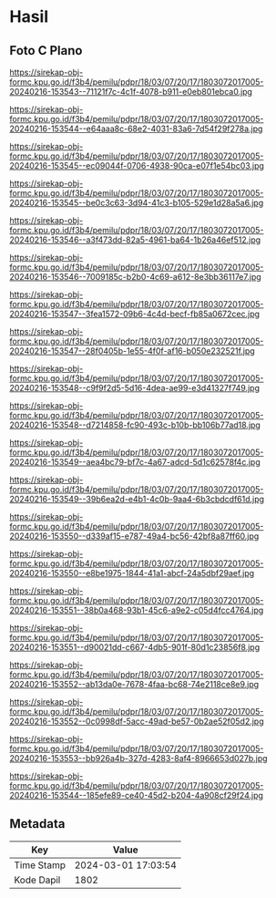 # Hasil

## Foto C Plano

https://sirekap-obj-formc.kpu.go.id/f3b4/pemilu/pdpr/18/03/07/20/17/1803072017005-20240216-153543--71121f7c-4c1f-4078-b911-e0eb801ebca0.jpg

https://sirekap-obj-formc.kpu.go.id/f3b4/pemilu/pdpr/18/03/07/20/17/1803072017005-20240216-153544--e64aaa8c-68e2-4031-83a6-7d54f29f278a.jpg

https://sirekap-obj-formc.kpu.go.id/f3b4/pemilu/pdpr/18/03/07/20/17/1803072017005-20240216-153545--ec09044f-0706-4938-90ca-e07f1e54bc03.jpg

https://sirekap-obj-formc.kpu.go.id/f3b4/pemilu/pdpr/18/03/07/20/17/1803072017005-20240216-153545--be0c3c63-3d94-41c3-b105-529e1d28a5a6.jpg

https://sirekap-obj-formc.kpu.go.id/f3b4/pemilu/pdpr/18/03/07/20/17/1803072017005-20240216-153546--a3f473dd-82a5-4961-ba64-1b26a46ef512.jpg

https://sirekap-obj-formc.kpu.go.id/f3b4/pemilu/pdpr/18/03/07/20/17/1803072017005-20240216-153546--7009185c-b2b0-4c69-a612-8e3bb36117e7.jpg

https://sirekap-obj-formc.kpu.go.id/f3b4/pemilu/pdpr/18/03/07/20/17/1803072017005-20240216-153547--3fea1572-09b6-4c4d-becf-fb85a0672cec.jpg

https://sirekap-obj-formc.kpu.go.id/f3b4/pemilu/pdpr/18/03/07/20/17/1803072017005-20240216-153547--28f0405b-1e55-4f0f-af16-b050e232521f.jpg

https://sirekap-obj-formc.kpu.go.id/f3b4/pemilu/pdpr/18/03/07/20/17/1803072017005-20240216-153548--c9f9f2d5-5d16-4dea-ae99-e3d41327f749.jpg

https://sirekap-obj-formc.kpu.go.id/f3b4/pemilu/pdpr/18/03/07/20/17/1803072017005-20240216-153548--d7214858-fc90-493c-b10b-bb106b77ad18.jpg

https://sirekap-obj-formc.kpu.go.id/f3b4/pemilu/pdpr/18/03/07/20/17/1803072017005-20240216-153549--aea4bc79-bf7c-4a67-adcd-5d1c62578f4c.jpg

https://sirekap-obj-formc.kpu.go.id/f3b4/pemilu/pdpr/18/03/07/20/17/1803072017005-20240216-153549--39b6ea2d-e4b1-4c0b-9aa4-6b3cbdcdf61d.jpg

https://sirekap-obj-formc.kpu.go.id/f3b4/pemilu/pdpr/18/03/07/20/17/1803072017005-20240216-153550--d339af15-e787-49a4-bc56-42bf8a87ff60.jpg

https://sirekap-obj-formc.kpu.go.id/f3b4/pemilu/pdpr/18/03/07/20/17/1803072017005-20240216-153550--e8be1975-1844-41a1-abcf-24a5dbf29aef.jpg

https://sirekap-obj-formc.kpu.go.id/f3b4/pemilu/pdpr/18/03/07/20/17/1803072017005-20240216-153551--38b0a468-93b1-45c6-a9e2-c05d4fcc4764.jpg

https://sirekap-obj-formc.kpu.go.id/f3b4/pemilu/pdpr/18/03/07/20/17/1803072017005-20240216-153551--d90021dd-c667-4db5-901f-80d1c23856f8.jpg

https://sirekap-obj-formc.kpu.go.id/f3b4/pemilu/pdpr/18/03/07/20/17/1803072017005-20240216-153552--ab13da0e-7678-4faa-bc68-74e2118ce8e9.jpg

https://sirekap-obj-formc.kpu.go.id/f3b4/pemilu/pdpr/18/03/07/20/17/1803072017005-20240216-153552--0c0998df-5acc-49ad-be57-0b2ae52f05d2.jpg

https://sirekap-obj-formc.kpu.go.id/f3b4/pemilu/pdpr/18/03/07/20/17/1803072017005-20240216-153553--bb926a4b-327d-4283-8af4-8966653d027b.jpg

https://sirekap-obj-formc.kpu.go.id/f3b4/pemilu/pdpr/18/03/07/20/17/1803072017005-20240216-153544--185efe89-ce40-45d2-b204-4a908cf29f24.jpg


## Metadata

| Key        | Value               |
| ---------- | ------------------- |
| Time Stamp | 2024-03-01 17:03:54 |
| Kode Dapil | 1802                |



